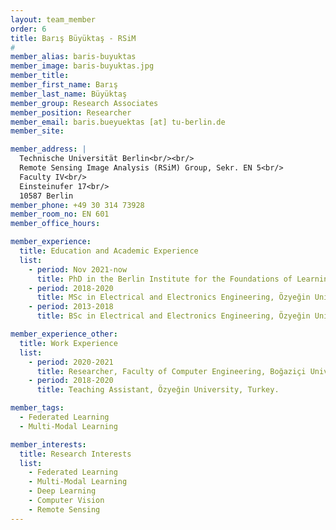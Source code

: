 ```yaml
---
layout: team_member
order: 6
title: Barış Büyüktaş - RSiM
#
member_alias: baris-buyuktas
member_image: baris-buyuktas.jpg
member_title:
member_first_name: Barış
member_last_name: Büyüktaş
member_group: Research Associates
member_position: Researcher
member_email: baris.bueyuektas [at] tu-berlin.de
member_site:

member_address: |
  Technische Universität Berlin<br/><br/>
  Remote Sensing Image Analysis (RSiM) Group, Sekr. EN 5<br/>
  Faculty IV<br/>
  Einsteinufer 17<br/>
  10587 Berlin
member_phone: +49 30 314 73928
member_room_no: EN 601
member_office_hours:

member_experience:
  title: Education and Academic Experience
  list:
    - period: Nov 2021-now
      title: PhD in the Berlin Institute for the Foundations of Learning and Data (BIFOLD), TU Berlin, Germany.
    - period: 2018-2020
      title: MSc in Electrical and Electronics Engineering, Özyeğin University, Turkey.
    - period: 2013-2018
      title: BSc in Electrical and Electronics Engineering, Özyeğin University, Turkey.

member_experience_other:
  title: Work Experience
  list:
    - period: 2020-2021
      title: Researcher, Faculty of Computer Engineering, Boğaziçi University, Turkey.
    - period: 2018-2020
      title: Teaching Assistant, Özyeğin University, Turkey.

member_tags:
  - Federated Learning
  - Multi-Modal Learning

member_interests:
  title: Research Interests
  list:
    - Federated Learning
    - Multi-Modal Learning
    - Deep Learning
    - Computer Vision
    - Remote Sensing
---
```


